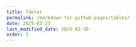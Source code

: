 ```yaml
---
title: Tables
permalink: /markdown-for-github-pages/tables/
date: 2025-03-23
last_modified_date: 2025-03-30
order: 5
---
```


